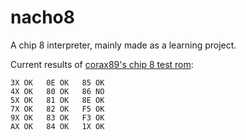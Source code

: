 # nacho8
A chip 8 interpreter, mainly made as a learning project.

Current results of [corax89's chip 8 test rom](https://github.com/corax89/chip8-test-rom):

```
3X OK   0E OK   85 OK
4X OK   80 OK   86 NO
5X OK   81 OK   8E OK
7X OK   82 OK   F5 OK
9X OK   83 OK   F3 OK
AX OK   84 OK   1X OK
```
